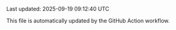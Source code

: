 Last updated: 2025-09-19 09:12:40 UTC

This file is automatically updated by the GitHub Action workflow.
